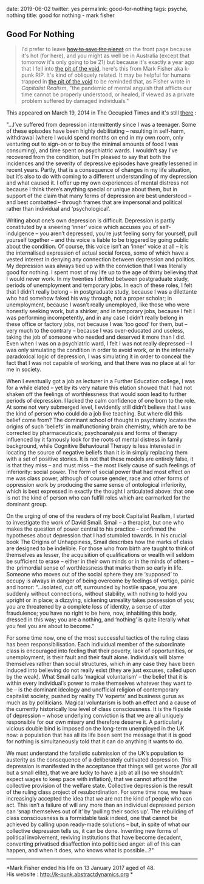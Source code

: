 
date: 2019-06-02
twitter: yes
permalink: good-for-nothing
tags: psyche, nothing 
title: good for nothing - mark fisher

## Good For Nothing

> I'd prefer to leave <strike>[how to save the planet](how-to-save-the-planet)</strike> on the front page because it's hot (for here), and you might as well be in Australia (except that tomorrow it's only going to be 21) but because it's exactly a year ago that I fell into [the pit of the void](https://www.theatlantic.com/health/archive/2014/06/the-dark-knight-of-the-souls/372766/), here's this from Mark Fisher aka k-punk RIP. It's kind of obliquely related. It may be helpful for humans trapped in [the pit of the void](https://www.theatlantic.com/health/archive/2014/06/the-dark-knight-of-the-souls/372766/) to be reminded that, as Fisher wrote in *Capitalist Realism*, "the pandemic of mental anguish that afflicts our time cannot be properly understood, or healed, if viewed as a private problem suffered by damaged individuals." 

This appeared on March 19, 2014 in The Occupied Times and it's still [there](https://theoccupiedtimes.org/?p=12841) :

"...I’ve suffered from depression intermittently since I was a teenager. Some of these episodes have been highly debilitating – resulting in self-harm, withdrawal (where I would spend months on end in my own room, only venturing out to sign-on or to buy the minimal amounts of food I was consuming), and time spent on psychiatric wards. I wouldn’t say I’ve recovered from the condition, but I’m pleased to say that both the incidences and the severity of depressive episodes have greatly lessened in recent years. Partly, that is a consequence of changes in my life situation, but it’s also to do with coming to a different understanding of my depression and what caused it. I offer up my own experiences of mental distress not because I think there’s anything special or unique about them, but in support of the claim that many forms of depression are best understood – and best combatted – through frames that are impersonal and political rather than individual and ‘psychological’. 

Writing about one’s own depression is difficult. Depression is partly constituted by a sneering ‘inner’ voice which accuses you of self-indulgence – you aren’t depressed, you’re just feeling sorry for yourself, pull yourself together – and this voice is liable to be triggered by going public about the condition. Of course, this voice isn’t an ‘inner’ voice at all – it is the internalised expression of actual social forces, some of which have a vested interest in denying any connection between depression and politics. 
My depression was always tied up with the conviction that I was literally good for nothing. I spent most of my life up to the age of thirty believing that I would never work. In my twenties I drifted between postgraduate study, periods of unemployment and temporary jobs. In each of these roles, I felt that I didn’t really belong – in postgraduate study, because I was a dilettante who had somehow faked his way through, not a proper scholar; in unemployment, because I wasn’t really unemployed, like those who were honestly seeking work, but a shirker; and in temporary jobs, because I felt I was performing incompetently, and in any case I didn’t really belong in these office or factory jobs, not because I was ‘too good’ for them, but – very much to the contrary – because I was over-educated and useless, taking the job of someone who needed and deserved it more than I did. Even when I was on a psychiatric ward, I felt I was not really depressed – I was only simulating the condition in order to avoid work, or in the infernally paradoxical logic of depression, I was simulating it in order to conceal the fact that I was not capable of working, and that there was no place at all for me in society. 

When I eventually got a job as lecturer in a Further Education college, I was for a while elated – yet by its very nature this elation showed that I had not shaken off the feelings of worthlessness that would soon lead to further periods of depression. I lacked the calm confidence of one born to the role. At some not very submerged level, I evidently still didn’t believe that I was the kind of person who could do a job like teaching. But where did this belief come from? The dominant school of thought in psychiatry locates the origins of such ‘beliefs’ in malfunctioning brain chemistry, which are to be corrected by pharmaceuticals; psychoanalysis and forms of therapy influenced by it famously look for the roots of mental distress in family background, while Cognitive Behavioural Therapy is less interested in locating the source of negative beliefs than it is in simply replacing them with a set of positive stories. It is not that these models are entirely false, it is that they miss – and must miss – the most likely cause of such feelings of inferiority: social power. The form of social power that had most effect on me was class power, although of course gender, race and other forms of oppression work by producing the same sense of ontological inferiority, which is best expressed in exactly the thought I articulated above: that one is not the kind of person who can fulfill roles which are earmarked for the dominant group. 

On the urging of one of the readers of my book Capitalist Realism, I started to investigate the work of David Smail. Smail – a therapist, but one who makes the question of power central to his practice – confirmed the hypotheses about depression that I had stumbled towards. In his crucial book The Origins of Unhappiness, Smail describes how the marks of class are designed to be indelible. For those who from birth are taught to think of themselves as lesser, the acquisition of qualifications or wealth will seldom be sufficient to erase – either in their own minds or in the minds of others – the  primordial sense of worthlessness that marks them so early in life. Someone who moves out of the social sphere they are ‘supposed’ to occupy is always in danger of being overcome by feelings of vertigo, panic and horror: “…isolated, cut off, surrounded by hostile space, you are suddenly without connections, without stability, with nothing to hold you upright or in place; a dizzying, sickening unreality takes possession of you; you are threatened by a complete loss of identity, a sense of utter fraudulence; you have no right to be here, now, inhabiting this body, dressed in this way; you are a nothing, and ‘nothing’ is quite literally what you feel you are about to become.” 

For some time now, one of the most successful tactics of the ruling class has been responsibilisation. Each individual member of the subordinate class is encouraged into feeling that their poverty, lack of opportunities, or unemployment, is their fault and their fault alone. Individuals will blame themselves rather than social structures, which in any case they have been induced into believing do not really exist (they are just excuses, called upon by the weak). What Smail calls ‘magical voluntarism’ – the belief that it is within every individual’s power to make themselves whatever they want to be – is the dominant ideology and unofficial religion of contemporary capitalist society, pushed by reality TV ‘experts’ and business gurus as much as by politicians. Magical voluntarism is both an effect and a cause of the currently historically low level of class consciousness. It is the flipside of depression – whose underlying conviction is that we are all uniquely responsible for our own misery and therefore deserve it. A particularly vicious double bind is imposed on the long-term unemployed in the UK now: a population that has all its life been sent the message that it is good for nothing is simultaneously told that it can do anything it wants to do. 

We must understand the fatalistic submission of the UK’s population to austerity as the consequence of a deliberately cultivated depression. This depression is manifested in the acceptance that things will get worse (for all but a small elite), that we are lucky to have a job at all (so we shouldn’t expect wages to keep pace with inflation), that we cannot afford the collective provision of the welfare state. Collective depression is the result of the ruling class project of resubordination. For some time now, we have increasingly accepted the idea that we are not the kind of people who can act. This isn’t a failure of will any more than an individual depressed person can ‘snap themselves out of it’ by ‘pulling their socks up’. The rebuilding of class consciousness is a formidable task indeed, one that cannot be achieved by calling upon ready-made solutions – but, in spite of what our collective depression tells us, it can be done. Inventing new forms of political involvement, reviving institutions that have become decadent, converting privatised disaffection into politicised anger: all of this can happen, and when it does, who knows what is possible...?" 

<hr> 

*Mark Fisher ended his life on 13 January 2017 aged of 48.   
His website : http://k-punk.abstractdynamics.org *